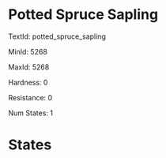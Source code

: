 # Potted Spruce Sapling

TextId: potted_spruce_sapling

MinId: 5268

MaxId: 5268

Hardness: 0

Resistance: 0


Num States: 1

# States
```

```